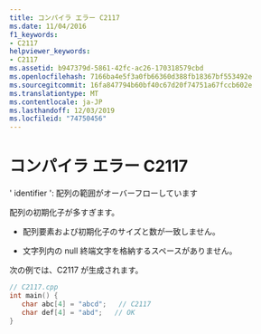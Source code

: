 ```yaml
---
title: コンパイラ エラー C2117
ms.date: 11/04/2016
f1_keywords:
- C2117
helpviewer_keywords:
- C2117
ms.assetid: b947379d-5861-42fc-ac26-170318579cbd
ms.openlocfilehash: 7166ba4e5f3a0fb66360d388fb18367bf553492e
ms.sourcegitcommit: 16fa847794b60bf40c67d20f74751a67fccb602e
ms.translationtype: MT
ms.contentlocale: ja-JP
ms.lasthandoff: 12/03/2019
ms.locfileid: "74750456"
---
```

# <a name="compiler-error-c2117"></a>コンパイラ エラー C2117

' identifier ': 配列の範囲がオーバーフローしています

配列の初期化子が多すぎます。

- 配列要素および初期化子のサイズと数が一致しません。

- 文字列内の null 終端文字を格納するスペースがありません。

次の例では、C2117 が生成されます。

```cpp
// C2117.cpp
int main() {
   char abc[4] = "abcd";   // C2117
   char def[4] = "abd";   // OK
}
```
